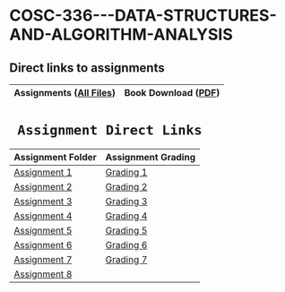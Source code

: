 # COSC-336---DATA-STRUCTURES-AND-ALGORITHM-ANALYSIS
## Direct links to assignments


| Assignments ([All Files](https://github.com/Bab-exe/COSC-336---DATA-STRUCTURES-AND-ALGORITHM-ANALYSIS/tree/main/Assignments)) |  Book Download ([PDF](https://github.com/Bab-exe/COSC-336---DATA-STRUCTURES-AND-ALGORITHM-ANALYSIS/blob/29a9d3ea6b27e2220c7e3536e7c592d8d94b1d68/Thomas%20H.%20Cormen%2C%20Charles%20E.%20Leiserson%2C%20Ronald%20L.%20Rivest%2C%20Clifford%20Stein%20-%20Introduction%20to%20Algorithms-The%20MIT%20Press%20(2022).pdf)) |
| - | - |


# **` Assignment Direct Links`**

| Assignment Folder | Assignment Grading                                                                                       |
|---------------|---------------------------------------------------------------------------------------------------|
| [Assignment 1](https://github.com/Bab-exe/COSC-336---DATA-STRUCTURES-AND-ALGORITHM-ANALYSIS/tree/main/Assignments/Assignment_1) | [Grading 1](https://github.com/Bab-exe/COSC-336---DATA-STRUCTURES-AND-ALGORITHM-ANALYSIS/blob/e26203d36070c2385bc8998c137502a03eea39ad/Assignments/Assignment_1/Assignment1%20Grading.pdf) |
| [Assignment 2](https://github.com/Bab-exe/COSC-336---DATA-STRUCTURES-AND-ALGORITHM-ANALYSIS/tree/main/Assignments/Assignment_2) | [Grading 2](https://github.com/Bab-exe/COSC-336---DATA-STRUCTURES-AND-ALGORITHM-ANALYSIS/blob/e26203d36070c2385bc8998c137502a03eea39ad/Assignments/Assignment_2/Assignment2%20Grading.pdf) |
| [Assignment 3](https://github.com/Bab-exe/COSC-336---DATA-STRUCTURES-AND-ALGORITHM-ANALYSIS/tree/main/Assignments/Assignment_3) | [Grading 3](https://github.com/Bab-exe/COSC-336---DATA-STRUCTURES-AND-ALGORITHM-ANALYSIS/blob/e26203d36070c2385bc8998c137502a03eea39ad/Assignments/Assignment_3/Assignment%203%20Grading.pdf) |
| [Assignment 4](https://github.com/Bab-exe/COSC-336---DATA-STRUCTURES-AND-ALGORITHM-ANALYSIS/tree/main/Assignments/Assignment_4) | [Grading 4](https://github.com/Bab-exe/COSC-336---DATA-STRUCTURES-AND-ALGORITHM-ANALYSIS/blob/e26203d36070c2385bc8998c137502a03eea39ad/Assignments/Assignment_4/Assignment4%20Grading.pdf) |
| [Assignment 5](https://github.com/Bab-exe/COSC-336---DATA-STRUCTURES-AND-ALGORITHM-ANALYSIS/tree/main/Assignments/Assignment_5) | [Grading 5](https://github.com/Bab-exe/COSC-336---DATA-STRUCTURES-AND-ALGORITHM-ANALYSIS/blob/e4ca330334af3d0d9643a8b15b1425d52aa040a7/Assignments/Assignment_5/Assignment5%20Grading.pdf) |
| [Assignment 6](https://github.com/Bab-exe/COSC-336---DATA-STRUCTURES-AND-ALGORITHM-ANALYSIS/tree/main/Assignments/Assignment_6) | [Grading 6](https://github.com/Bab-exe/COSC-336---DATA-STRUCTURES-AND-ALGORITHM-ANALYSIS/blob/10262a971667b86b15cfdbed8039b2c4250ad03b/Assignments/Assignment_6/Assignment6%20Grading.pdf) |
| [Assignment 7](https://github.com/Bab-exe/COSC-336---DATA-STRUCTURES-AND-ALGORITHM-ANALYSIS/tree/main/Assignments/Assignment_7) | [Grading 7](https://github.com/Bab-exe/COSC-336---DATA-STRUCTURES-AND-ALGORITHM-ANALYSIS/blob/cd82070560c93e5929b6a901f0dfbb1ceabfa82d/Assignments/Assignment_7/Assignment7%20Grading.pdf)|
| [Assignment 8](https://github.com/Bab-exe/COSC-336---DATA-STRUCTURES-AND-ALGORITHM-ANALYSIS/tree/main/Assignments/Assignment_8) | []() |
   <!-- web
   | [Assignment ?](https://github.com/Bab-exe/COSC-336---DATA-STRUCTURES-AND-ALGORITHM-ANALYSIS/tree/main/Assignments/Assignment_?) | [Grading ?](https://github.com/Bab-exe/COSC-336---DATA-STRUCTURES-AND-ALGORITHM-ANALYSIS/blob/e26203d36070c2385bc8998c137502a03eea39ad/Assignments/Assignment_?/Assignment?%20Grading.pdf) |
   
   | [Assignment ?](https://github.com/Bab-exe/COSC-336---DATA-STRUCTURES-AND-ALGORITHM-ANALYSIS/tree/main/Assignments/Assignment_?) | [Grading ?](https://github.com/Bab-exe/COSC-336---DATA-STRUCTURES-AND-ALGORITHM-ANALYSIS/blob/e4ca330334af3d0d9643a8b15b1425d52aa040a7/Assignments/Assignment_?/Assignment?%20Grading.pdf) |
 -->
    
